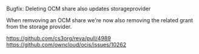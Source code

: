 Bugfix: Deleting OCM share also updates storageprovider

When remvoving an OCM share we're now also removing the related grant from
the storage provider.

https://github.com/cs3org/reva/pull/4989
https://github.com/owncloud/ocis/issues/10262

